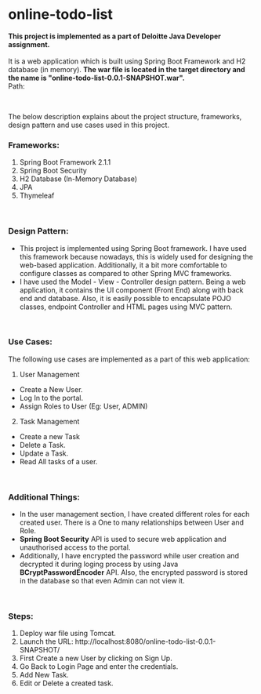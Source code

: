 # online-todo-list

<b>This project is implemented as a part of Deloitte Java Developer assignment.</b> <br><br>
It is a web application which is built using Spring Boot Framework and H2 database (in memory). <b>The war file is located in the target directory and the name is "online-todo-list-0.0.1-SNAPSHOT.war".</b> <br>
Path: 

<br>

The below description explains about the project structure, frameworks, design pattern and use cases used in this project.

### Frameworks:
1. Spring Boot Framework 2.1.1
2. Spring Boot Security
3. H2 Database (In-Memory Database)
4. JPA
5. Thymeleaf
<br>

### Design Pattern:
- This project is implemented using Spring Boot framework. I have used this framework because nowadays, this is widely used for designing the web-based application. Additionally, it a bit more comfortable to configure classes as compared to other Spring MVC frameworks.
- I have used the Model - View - Controller design pattern. Being a web application, it contains the UI component (Front End) along with back end and database. Also, it is easily possible to encapsulate POJO classes, endpoint Controller and HTML pages using MVC pattern.
<br>

### Use Cases:
The following use cases are implemented as a part of this web application:
1. User Management
  - Create a New User.
  - Log In to the portal.
  - Assign Roles to User (Eg: User, ADMIN)
2. Task Management
  - Create a new Task
  - Delete a Task.
  - Update a Task.
  - Read All tasks of a user.
<br>

### Additional Things:
- In the user management section, I have created different roles for each created user. There is a One to many relationships between User and Role. 
- <b>Spring Boot Security</b> API is used to secure web application and unauthorised access to the portal.
- Additionally, I have encrypted the password while user creation and decrypted it during loging process by using Java <b>BCryptPasswordEncoder</b> API. Also, the encrypted password is stored in the database so that even Admin can not view it.
<br>

### Steps:
1. Deploy war file using Tomcat.
2. Launch the URL: http://localhost:8080/online-todo-list-0.0.1-SNAPSHOT/
31. First Create a new User by clicking on Sign Up.
4. Go Back to Login Page and enter the credentials.
5. Add New Task.
6. Edit or Delete a created task.
